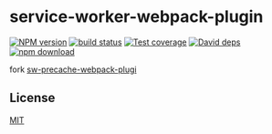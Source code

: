 # service-worker-webpack-plugin

[![NPM version][npm-image]][npm-url]
[![build status][travis-image]][travis-url]
[![Test coverage][codecov-image]][codecov-url]
[![David deps][david-image]][david-url]
[![npm download][download-image]][download-url]

[npm-image]: https://img.shields.io/npm/v/service-worker-webpack-plugin.svg?style=flat-square
[npm-url]: https://npmjs.org/package/service-worker-webpack-plugin
[travis-image]: https://img.shields.io/travis/hubcarl/service-worker-webpack-plugin.svg?style=flat-square
[travis-url]: https://travis-ci.org/hubcarl/service-worker-webpack-plugin
[codecov-image]: https://codecov.io/gh/hubcarl/service-worker-webpack-plugin/branch/master/graph/badge.svg
[codecov-url]: https://codecov.io/gh/hubcarl/service-worker-webpack-plugin
[david-image]: https://img.shields.io/david/hubcarl/service-worker-webpack-plugin.svg?style=flat-square
[david-url]: https://david-dm.org/hubcarl/service-worker-webpack-plugin
[snyk-image]: https://snyk.io/test/npm/service-worker-webpack-plugin/badge.svg?style=flat-square
[snyk-url]: https://snyk.io/test/npm/service-worker-webpack-plugin
[download-image]: https://img.shields.io/npm/dm/service-worker-webpack-plugin.svg?style=flat-square
[download-url]: https://npmjs.org/package/service-worker-webpack-plugin

fork [sw-precache-webpack-plugi](https://github.com/goldhand/sw-precache-webpack-plugin)

## License

[MIT](LICENSE)
